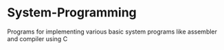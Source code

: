 # System-Programming
Programs for implementing various basic system programs like assembler and compiler using C
